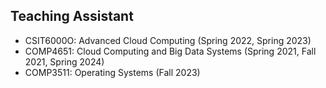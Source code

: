 ## Teaching Assistant

- CSIT6000O: Advanced Cloud Computing (Spring 2022, Spring 2023)
- COMP4651: Cloud Computing and Big Data Systems (Spring 2021, Fall 2021, Spring 2024)
- COMP3511: Operating Systems (Fall 2023)
